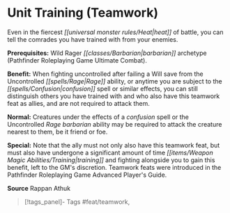 ﻿---
cssclass: [feats]

---
# Unit Training (Teamwork)

Even in the fiercest _[[universal monster rules/Heat|heat]]_ of battle, you can tell the comrades you have trained with from your enemies.

**Prerequisites:** Wild Rager _[[classes/Barbarian|barbarian]]_ archetype (Pathfinder Roleplaying Game Ultimate Combat).

**Benefit:** When fighting uncontrolled after failing a Will save from the Uncontrolled _[[spells/Rage|Rage]]_ ability, or anytime you are subject to the _[[spells/Confusion|confusion]]_ spell or similar effects, you can still distinguish others you have trained with and who also have this teamwork feat as allies, and are not required to attack them.

**Normal:** Creatures under the effects of a _confusion_ spell or the Uncontrolled _Rage_ _barbarian_ ability may be required to attack the creature nearest to them, be it friend or foe.

**Special:** Note that the ally must not only also have this teamwork feat, but must also have undergone a significant amount of time _[[items/Weapon Magic Abilities/Training|training]]_ and fighting alongside you to gain this benefit, left to the GM's discretion. Teamwork feats were introduced in the Pathfinder Roleplaying Game Advanced Player's Guide.

**Source** Rappan Athuk
>[!tags_panel]- Tags
> #feat/teamwork, 